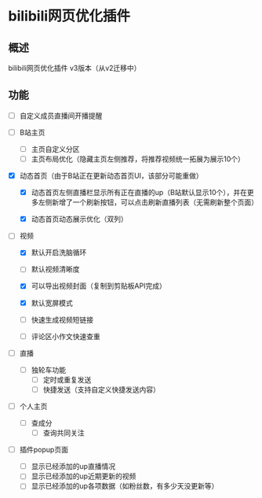 # bilibili网页优化插件

## 概述

bilibili网页优化插件 v3版本（从v2迁移中）



## 功能

- [ ] 自定义成员直播间开播提醒

- [ ] B站主页
  - [ ] 主页自定义分区
  - [ ] 主页布局优化（隐藏主页左侧推荐，将推荐视频统一拓展为展示10个）
  
- [x] 动态首页（由于B站正在更新动态首页UI，该部分可能重做）
  - [x] 动态首页左侧直播栏显示所有正在直播的up（B站默认显示10个），并在更多左侧新增了一个刷新按钮，可以点击刷新直播列表（无需刷新整个页面）
  
  - [x] 动态首页动态展示优化（双列）
  
- [ ] 视频
  - [x] 默认开启洗脑循环
  - [ ] 默认视频清晰度
  - [x] 可以导出视频封面（复制到剪贴板API完成）
  - [x] 默认宽屏模式
  - [ ] 快速生成视频短链接
  
  - [ ] 评论区小作文快速查重
  
- [ ] 直播
  - [ ] 独轮车功能
    - [ ] 定时或重复发送
    - [ ] 快捷发送（支持自定义快捷发送内容）
  
- [ ] 个人主页
  - [ ] 查成分
    - [ ] 查询共同关注
  
- [ ] 插件popup页面
  - [ ] 显示已经添加的up直播情况
  - [ ] 显示已经添加的up近期更新的视频
  - [ ] 显示已经添加的up各项数据（如粉丝数，有多少天没更新等）
